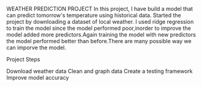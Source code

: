 WEATHER PREDICTION PROJECT
In this project, I have build a model that can predict tomorrow's temperature using historical data. Started the project by downloading a dataset of local weather. 
I used ridge regression to train the model since the model performed poor,inorder to improve the model added more predictors.Again training the model with new predictors
the model performed better than before.There are many possible way we can imporve the model.

Project Steps

Download weather data
Clean and graph data
Create a testing framework
Improve model accuracy
